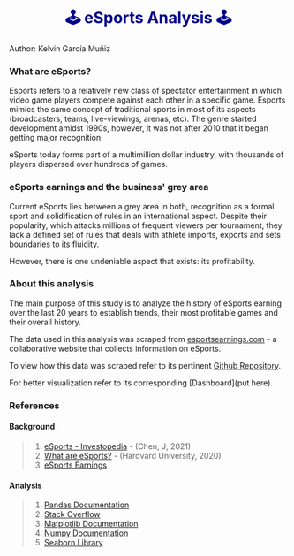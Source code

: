 <h1 align="center"><font style="color:darkblue;"> 🕹️ eSports Analysis 🕹️ </font></h1> 
Author: Kelvin García Muñiz

### What are eSports?
Esports refers to a relatively new class of spectator entertainment in which video game players compete against each other in a specific game. Esports mimics the same concept of traditional sports in most of its aspects (broadcasters, teams, live-viewings, arenas, etc). The genre started development amidst 1990s, however, it was not after 2010 that it began getting major recognition. 

eSports today forms part of a multimillion dollar industry, with thousands of players dispersed over hundreds of games.

### eSports earnings and the business' grey area
Current eSports lies between a grey area in both, recognition as a formal sport and solidification of rules in an international aspect. Despite their popularity, which attacks millions of frequent viewers per tournament, they lack a defined set of rules that deals with athlete imports, exports and sets boundaries to its fluidity. 

However, there is one undeniable aspect that exists: its profitability.

### About this analysis
The main purpose of this study is to analyze the history of eSports earning over the last 20 years to establish trends, their most profitable games and their overall history. 

The data used in this analysis was scraped from [esportsearnings.com](https://www.esportsearnings.com/) - a collaborative website that collects information on eSports. 

To view how this data was scraped refer to its pertinent [Github Repository](https://github.com/Kelvin123459/Esportearnings-scraper). 

For better visualization refer to its corresponding [Dashboard](put here). 

### References

#### Background
>1. [eSports - Investopedia](https://www.investopedia.com/terms/e/esports.asp) - (Chen, J; 2021)
>2. [What are eSports?](https://hir.harvard.edu/esports-part-1-what-are-esports/) - (Hardvard University, 2020)
>3. [eSports Earnings](https://www.esportsearnings.com/)

#### Analysis
>1. [Pandas Documentation](https://pandas.pydata.org/docs/)
>2. [Stack Overflow](https://stackoverflow.com/)
>3. [Matplotlib Documentation](https://matplotlib.org/)
>4. [Numpy Documentation](https://numpy.org/doc/stable/)
>5. [Seaborn Library](https://seaborn.pydata.org/)
